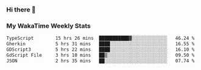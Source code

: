 ### Hi there 👋

<!--
**royschrauwen/royschrauwen** is a ✨ _special_ ✨ repository because its `README.md` (this file) appears on your GitHub profile.

Here are some ideas to get you started:

- 🔭 I’m currently working on ...
- 🌱 I’m currently learning ...
- 👯 I’m looking to collaborate on ...
- 🤔 I’m looking for help with ...
- 💬 Ask me about ...
- 📫 How to reach me: ...
- 😄 Pronouns: ...
- ⚡ Fun fact: ...
-->


### My WakaTime Weekly Stats
<!--START_SECTION:waka-->

```txt
TypeScript        15 hrs 26 mins  ███████████▓░░░░░░░░░░░░░   46.24 %
Gherkin           5 hrs 31 mins   ████░░░░░░░░░░░░░░░░░░░░░   16.55 %
GDScript3         5 hrs 22 mins   ████░░░░░░░░░░░░░░░░░░░░░   16.10 %
GdScript File     3 hrs 10 mins   ██▒░░░░░░░░░░░░░░░░░░░░░░   09.50 %
JSON              2 hrs 35 mins   ██░░░░░░░░░░░░░░░░░░░░░░░   07.74 %
```

<!--END_SECTION:waka-->
